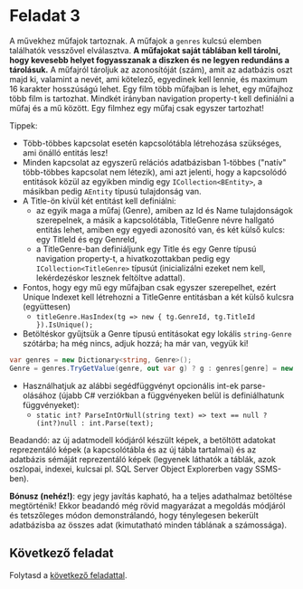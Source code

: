 # Feladat 3

A művekhez műfajok tartoznak. A műfajok a `genres` kulcsú elemben találhatók vesszővel elválasztva. **A műfajokat saját táblában kell tárolni, hogy kevesebb helyet fogyasszanak a diszken és ne legyen redundáns a tárolásuk.** A műfajról tároljuk az azonosítóját (szám), amit az adatbázis oszt majd ki, valamint a nevét, ami kötelező, egyedinek kell lennie, és maximum 16 karakter hosszúságú lehet. Egy film több műfajban is lehet, egy műfajhoz több film is tartozhat. Mindkét irányban navigation property-t kell definiálni a műfaj és a mű között. Egy filmhez egy műfaj csak egyszer tartozhat!

Tippek: 
- Több-többes kapcsolat esetén kapcsolótábla létrehozása szükséges, ami önálló entitás lesz! 
- Minden kapcsolat az egyszerű relációs adatbázisban 1-többes ("natív" több-többes kapcsolat nem létezik), ami azt jelenti, hogy a kapcsolódó entitások közül az egyikben mindig egy `ICollection<BEntity>`, a másikban pedig `AEntity` típusú tulajdonság van. 
- A Title-ön kívül két entitást kell definiálni:
  - az egyik maga a műfaj (Genre), amiben az Id és Name tulajdonságok szerepelnek, 
  a másik a kapcsolótábla, TitleGenre névre hallgató entitás lehet, amiben egy egyedi azonosító van, és két külső kulcs: egy TitleId és egy GenreId,
  - a TitleGenre-ban definiáljunk egy Title és egy Genre típusú navigation property-t, a hivatkozottakban pedig egy `ICollection<TitleGenre>` típusút (inicializálni ezeket nem kell, lekérdezéskor lesznek feltöltve adattal).
- Fontos, hogy egy mű egy műfajban csak egyszer szerepelhet, ezért Unique Indexet kell létrehozni a TitleGenre entitásban a két külső kulcsra (együttesen)
  - `titleGenre.HasIndex(tg => new { tg.GenreId, tg.TitleId }).IsUnique();`
- Betöltéskor gyűjtsük a Genre típusú entitásokat egy lokális `string-Genre` szótárba; ha még nincs, adjuk hozzá; ha már van, vegyük ki!
``` C#
var genres = new Dictionary<string, Genre>();
Genre = genres.TryGetValue(genre, out var g) ? g : genres[genre] = new Genre { Name = genre }
```
- Használhatjuk az alábbi segédfüggvényt opcionális int-ek parse-olásához (újabb C# verziókban a függvényeken belül is definiálhatunk függvényeket):
  - `static int? ParseIntOrNull(string text) => text == null ? (int?)null : int.Parse(text);`

Beadandó: az új adatmodell kódjáról készült képek, a betöltött adatokat reprezentáló képek (a kapcsolótábla és az új tábla tartalmai) és az adatbázis sémáját reprezentáló képek (legyenek láthatók a táblák, azok oszlopai, indexei, kulcsai pl. SQL Server Object Explorerben vagy SSMS-ben).

**Bónusz (nehéz!)**: egy jegy javítás kapható, ha a teljes adathalmaz betöltése megtörténik! Ekkor beadandó még rövid magyarázat a megoldás módjáról és tetszőleges módon demonstrálandó, hogy ténylegesen bekerült adatbázisba az összes adat (kimutatható minden táblának a számossága).

## Következő feladat

Folytasd a [következő feladattal](Feladat-4.md).
